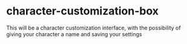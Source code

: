 # character-customization-box
This will be a character customization interface, with the possibility of giving your character a name and saving your settings
